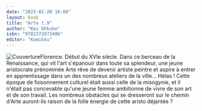 ```yaml
---
date: "2023-01-20 16:00"
layout: book
title: "Arte t.9"
author: "Kei Ohkubo"
isbn: "9782372873406"
editor: "Komikku"
---
```

![Couverture](/img/9782372873406.jpg)Florence. Début du XVIe siècle.
Dans ce berceau de la Renaissance, qui vit l'art s'épanouir dans toute sa splendeur, une jeune aristocrate prénommée Arte rêve de devenir artiste peintre et aspire à entrer en apprentissage dans un des nombreux ateliers de la ville...
Hélas ! Cette époque de foisonnement culturel était aussi celle de la misogynie, et il n'était pas concevable qu'une jeune femme ambitionne de vivre de son art et de son travail. Les nombreux obstacles qui se dresseront sur le chemin d'Arte auront-ils raison de la folle énergie de cette aristo déjantée ?
